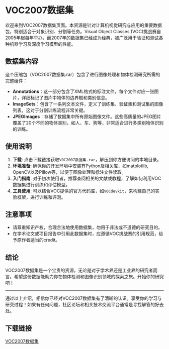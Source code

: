 # VOC2007数据集

欢迎来到VOC2007数据集页面。本资源是针对计算机视觉研究与应用的重要数据包，特别适合于对象识别、分割等任务。Visual Object Classes (VOC)挑战赛自2005年起每年举办，而2007年的数据集已经成为经典，被广泛用于验证和测试各种机器学习及深度学习模型的性能。

## 数据集内容

这个压缩包（VOC2007数据集.rar）包含了进行图像处理和物体检测研究所需的完整组件：

- **Annotations**：这一部分包含了XML格式的标注文件，每个文件对应一张图片，详细标记了图片中物体的边界框和类别信息。
- **ImageSets**：包含了一系列文本文件，定义了训练集、验证集和测试集的图像列表，这对于分割训练流程非常关键。
- **JPEGImages**：存储了数据集中所有原始图像文件。这些高质量的JPEG图片覆盖了20个不同的物体类别，如人、车、狗等，非常适合进行多类别物体识别的训练。

## 使用说明

1. **下载**: 点击下载链接获取`VOC2007数据集.rar`，解压到你方便访问的本地目录。
2. **环境准备**: 确保你的开发环境中安装有Python及相关库，如matplotlib, OpenCV以及Pillow等，以便于图像处理和标注文件读取。
3. **入门指南**: 对于初次使用者，推荐查阅相关的文献或教程，了解如何利用VOC数据集进行训练和评估模型。
4. **工具使用**: 可以结合VOC提供的官方代码库，如`VOCdevkit`，来构建自己的实验框架，进行训练和评测。

## 注意事项

- 请尊重知识产权，合理合法地使用数据集，勿用于非法或不道德的研究目的。
- 在学术论文或项目报告中引用此数据集时，应遵循VOC挑战赛的引用规范，给予原作者适当的credit。

## 结论

VOC2007数据集是一个宝贵的资源，无论是对于学术界还是工业界的研究者而言。希望这份数据能助力你在物体检测和图像识别领域的探索之旅。开始你的研究吧！

---

通过以上介绍，相信你已经对VOC2007数据集有了清晰的认识。享受你的学习与研究过程！如果有任何问题，社区论坛和相关技术交流平台通常是寻找解答的好去处。

## 下载链接

[VOC2007数据集](https://pan.quark.cn/s/544adbe2be13)